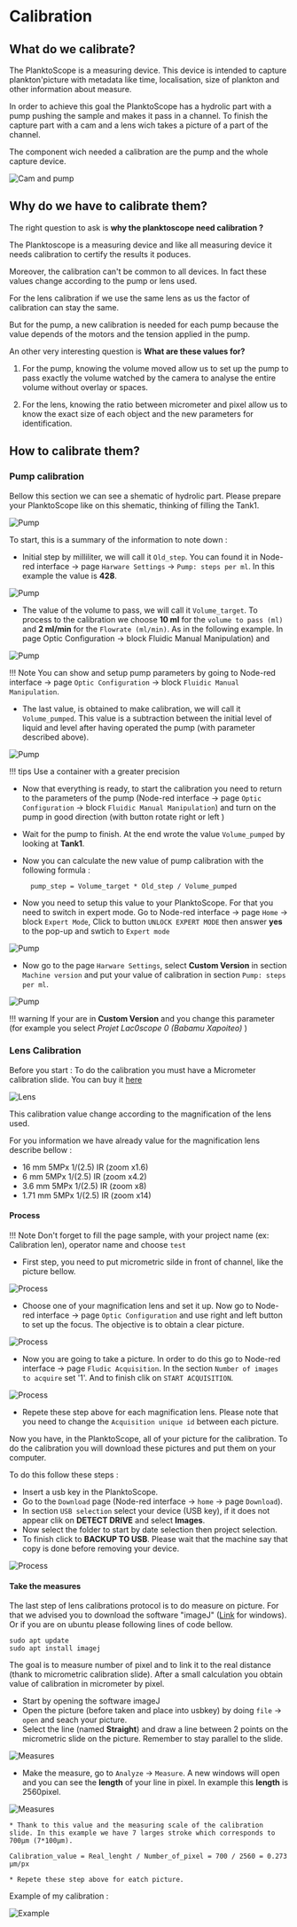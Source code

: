 # Calibration

## What do we calibrate?

The PlanktoScope is a measuring device. This device is intended to capture plankton'picture with metadata like time, localisation, size of plankton and other information about measure. 

In order to achieve this goal the PlanktoScope has a hydrolic part with a pump pushing the sample and makes it pass in a channel. To finish the capture part with a cam and a lens wich takes a picture of a part of the channel.

The component wich needed a calibration are the pump and the whole capture device.

![Cam and pump](calibration/cam_and_pump.webp)

## Why do we have to calibrate them?

The right question to ask is **why the planktoscope need calibration ?**

The Planktoscope is a measuring device and like all measuring device it needs calibration to certify the results it poduces. 

Moreover, the calibration can't be common to all devices. In fact these values change according to the pump or lens used. 

For the lens calibration if we use the same lens as us the factor of calibration can stay the same.

But for the pump, a new calibration is needed for each pump because the value depends of the motors and the tension applied in the pump.


An other very interesting question is **What are these values for?**

1. For the pump, knowing the volume moved allow us to set up the pump to pass exactly the volume watched by the camera to analyse the entire volume without overlay or spaces.
   
2. For the lens, knowing the ratio between micrometer and pixel allow us to know the exact size of each object and the new parameters for identification.



## How to calibrate them?

### Pump calibration

Bellow this section we can see a shematic of hydrolic part. Please prepare your PlanktoScope like on this shematic, thinking of filling the Tank1.

![Pump](calibration/view_step_per_ml.webp)

To start, this is a summary of the information to note down :

* Initial step by milliliter, we will call it  `Old_step`. You can found it in Node-red interface -> page `Harware Settings` -> `Pump: steps per ml`. In this example the value is **428**.

![Pump](calibration/hydrolic_shem.webp)

* The value of the volume to pass, we will call it `Volume_target`. To process to the calibration we choose **10 ml** for the `volume to pass (ml)` and **2 ml/min** for the `Flowrate (ml/min)`. As in the following example. In page Optic Configuration -> block Fluidic Manual Manipulation) and

![Pump](calibration/pump_parameter.webp)
  
!!! Note 
    You can show and setup pump parameters by going to Node-red interface -> page `Optic Configuration` -> block `Fluidic Manual Manipulation`.

* The last value, is obtained to make calibration, we will call it `Volume_pumped`. This value is a subtraction between the initial level of liquid and level after having operated the pump (with parameter described above).

![Pump](calibration/calibration_pump_exp.webp)

!!! tips
    Use a container with a greater precision


* Now that everything is ready, to start the calibration you need to return to the parameters of the pump (Node-red interface -> page `Optic Configuration` -> block `Fluidic Manual Manipulation`) and turn on the pump in good direction (with button rotate right or left )

* Wait for the pump to finish. At the end wrote the value `Volume_pumped` by looking at **Tank1**.


* Now you can calculate the new value of pump calibration with the following formula : 

        pump_step = Volume_target * Old_step / Volume_pumped

* Now you need to setup this value to your PlanktoScope. For that you need to switch in expert mode. Go to Node-red interface -> page `Home` -> block `Expert Mode`, Click to button `UNLOCK EXPERT MODE` then answer **yes** to the pop-up and swtich to `Expert mode`

![Pump](calibration/expert_button.webp)

* Now go to the page `Harware Settings`, select **Custom Version** in section `Machine version` and put your value of calibration in section `Pump: steps per ml`. 

![Pump](calibration/custom_version.webp)

!!! warning
    If your are in **Custom Version** and you change this parameter (for example you select *Projet Lac0scope 0 (Babamu Xapoiteo)* )

### Lens Calibration 

Before you start : To do the calibration you must have a Micrometer calibration slide. You can buy it [here](https://www.gtvision.co.uk/MultiScale-Micrometer-Glass-Slide-for-Microscope-Calibration-1mm/100-10mm/100-10mm/200-Divis)

![Lens](calibration/micro_slide.webp)

This calibration value change according to the magnification of the lens used.

For you information we have already value for the magnification lens describe bellow : 

- 16 mm 5MPx 1/(2.5) IR (zoom x1.6)
- 6 mm 5MPx 1/(2.5) IR (zoom x4.2)
- 3.6 mm 5MPx 1/(2.5) IR (zoom x8)
- 1.71 mm 5MPx 1/(2.5) IR (zoom x14)


#### Process

!!! Note
    Don't forget to fill the page sample, with your project name (ex: Calibration len), operator name and choose `test`

* First step, you need to put micrometric silde in front of channel, like the picture bellow.

![Process](calibration/position_of_slide.webp)

* Choose one of your magnification lens and set it up. Now go to Node-red interface -> page `Optic Configuration` and use right and left button to set up the focus. The objective is to obtain a clear picture.

![Process](calibration/focus_button.webp)

* Now you are going to take a picture. In order to do this go to Node-red interface -> page `Fludic Acquisition`. In the section `Number of images to acquire` set '1'. And to finish clik on `START ACQUISITION`.

![Process](calibration/acquisition.webp)

* Repete these step above for each magnification lens. Please note that you need to change the `Acquisition unique id` between each picture.

Now you have, in the PlanktoScope, all of your picture for the calibration. To do the calibration you will download these pictures and put them on your computer.

To do this follow these steps :
* Insert a usb key in the PlanktoScope.
* Go to the `Download` page (Node-red interface -> `home` -> page `Download`).
* In section `USB selection` select your device (USB key), if it does not appear clik on **DETECT DRIVE** and select **Images**.
* Now select the folder to start by date selection then project selection.
* To finish click to **BACKUP TO USB**. Please wait that the machine say that copy is done before removing your device.

![Process](calibration/download_cal.webp)

#### Take the measures

The last step of lens calibrations protocol is to do measure on picture. For that we advised you to download the software "imageJ" ([Link](https://imagej.nih.gov/ij/download.html) for windows). Or if you are on ubuntu please following lines of code bellow.

```
sudo apt update
sudo apt install imagej
```

The goal is to measure number of pixel and to link it to the real distance (thank to micrometric calibration slide). After a small calculation you obtain value of calibration in micrometer by pixel.

* Start by opening the software imageJ
* Open the picture (before taken and place into usbkey) by doing `file` -> `open` and seach your picture.
* Select the line (named **Straight**) and draw a line between 2 points on the micrometric slide on the picture.  Remember to stay parallel to the slide.

![Measures](calibration/draw_line.webp)

* Make the measure, go to `Analyze` -> `Measure`. A new windows will open and you can see the **length** of your line in pixel. In example this **length** is 2560pixel.

![Measures](calibration/imagej_value.webp)

	* Thank to this value and the measuring scale of the calibration slide. In this example we have 7 larges stroke which corresponds to 700µm (7*100µm).

```
Calibration_value = Real_lenght / Number_of_pixel = 700 / 2560 = 0.273 µm/px
```

	* Repete these step above for eatch picture.

Example of my calibration : 
        
![Example](calibration/sample_my_calibration.webp)

